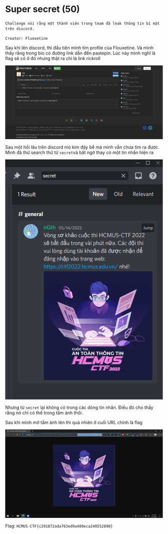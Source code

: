 # Super secret (50)

`Challenge nói rằng một thành viên trong team đã leak thông tin bí mật trên discord.`

`Creator: Fluoxetine`

Sau khi lên discord, thì đầu tiên mình tìm profile của Flouxetine. Và mình thấy rằng trong bio có đường link dẫn đến pastepin. Lúc này mình nghĩ là flag sẽ có ở đó nhưng thật ra chỉ là link rickroll

![Trap](trap.png)

Sau một hồi lâu trên discord mò kim đáy bể mà mình vẫn chưa tìm ra được. Mình đã thử search thử từ `secret`và bất ngờ thay có một tin nhắn hiện ra

![Lead](lead.png)

Nhưng từ `secret` lại không có trong các dòng tin nhắn. Điều đó cho thấy rằng nó chỉ có thể trong tấm ảnh thôi.

Sau khi mình mở tấm ảnh lên thì quả nhiên ở cuối URL chính là flag

![Flag](super_secret.png)

Flag: `HCMUS-CTF{c291872ada763ed9a480eca240552890}`